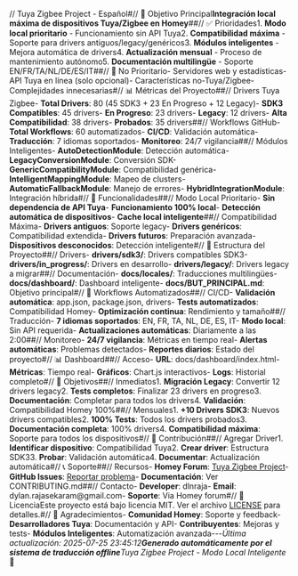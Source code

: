 // Tuya Zigbee Project - Español#// 🎯 Objetivo Principal**Integración local máxima de dispositivos Tuya/Zigbee en Homey**##// ✅ Prioridades1. **Modo local prioritario** - Funcionamiento sin API Tuya2. **Compatibilidad máxima** - Soporte para drivers antiguos/legacy/genéricos3. **Módulos inteligentes** - Mejora automática de drivers4. **Actualización mensual** - Proceso de mantenimiento autónomo5. **Documentación multilingüe** - Soporte EN/FR/TA/NL/DE/ES/IT##// 🚫 No Prioritario- Servidores web y estadísticas- API Tuya en línea (solo opcional)- Características no-Tuya/Zigbee- Complejidades innecesarias#// 📊 Métricas del Proyecto##// Drivers Tuya Zigbee- **Total Drivers**: 80 (45 SDK3 + 23 En Progreso + 12 Legacy)- **SDK3 Compatibles**: 45 drivers- **En Progreso**: 23 drivers- **Legacy**: 12 drivers- **Alta Compatibilidad**: 38 drivers- **Probados**: 35 drivers##// Workflows GitHub- **Total Workflows**: 60 automatizados- **CI/CD**: Validación automática- **Traducción**: 7 idiomas soportados- **Monitoreo**: 24/7 vigilancia##// Módulos Inteligentes- **AutoDetectionModule**: Detección automática- **LegacyConversionModule**: Conversión SDK- **GenericCompatibilityModule**: Compatibilidad genérica- **IntelligentMappingModule**: Mapeo de clusters- **AutomaticFallbackModule**: Manejo de errores- **HybridIntegrationModule**: Integración híbrida#// 🚀 Funcionalidades##// Modo Local Prioritario- **Sin dependencia de API Tuya**- **Funcionamiento 100% local**- **Detección automática de dispositivos**- **Cache local inteligente**##// Compatibilidad Máxima- **Drivers antiguos**: Soporte legacy- **Drivers genéricos**: Compatibilidad extendida- **Drivers futuros**: Preparación avanzada- **Dispositivos desconocidos**: Detección inteligente#// 📁 Estructura del Proyecto##// Drivers- **drivers/sdk3/**: Drivers compatibles SDK3- **drivers/in_progress/**: Drivers en desarrollo- **drivers/legacy/**: Drivers legacy a migrar##// Documentación- **docs/locales/**: Traducciones multilingües- **docs/dashboard/**: Dashboard inteligente- **docs/BUT_PRINCIPAL.md**: Objetivo principal#// 🔄 Workflows Automatizados##// CI/CD- **Validación automática**: app.json, package.json, drivers- **Tests automatizados**: Compatibilidad Homey- **Optimización continua**: Rendimiento y tamaño##// Traducción- **7 idiomas soportados**: EN, FR, TA, NL, DE, ES, IT- **Modo local**: Sin API requerida- **Actualizaciones automáticas**: Diariamente a las 2:00##// Monitoreo- **24/7 vigilancia**: Métricas en tiempo real- **Alertas automáticas**: Problemas detectados- **Reportes diarios**: Estado del proyecto#// 📊 Dashboard##// Acceso- **URL**: docs/dashboard/index.html- **Métricas**: Tiempo real- **Gráficos**: Chart.js interactivos- **Logs**: Historial completo#// 🎯 Objetivos##// Inmediatos1. **Migración Legacy**: Convertir 12 drivers legacy2. **Tests completos**: Finalizar 23 drivers en progreso3. **Documentación**: Completar para todos los drivers4. **Validación**: Compatibilidad Homey 100%##// Mensuales1. **+10 Drivers SDK3**: Nuevos drivers compatibles2. **100% Tests**: Todos los drivers probados3. **Documentación completa**: 100% drivers4. **Compatibilidad máxima**: Soporte para todos los dispositivos#// 🤝 Contribución##// Agregar Driver1. **Identificar dispositivo**: Compatibilidad Tuya2. **Crear driver**: Estructura SDK33. **Probar**: Validación automática4. **Documentar**: Actualización automática#// 📞 Soporte##// Recursos- **Homey Forum**: [Tuya Zigbee Project](https://community.homey.app/)- **GitHub Issues**: [Reportar problema](https://github.com/dlnraja/com.universaltuyazigbee.device/issues)- **Documentación**: Ver CONTRIBUTING.md##// Contacto- **Developer**: dlnraja- **Email**: dylan.rajasekaram@gmail.com- **Soporte**: Via Homey forum#// 📄 LicenciaEste proyecto está bajo licencia MIT. Ver el archivo [LICENSE](LICENSE) para detalles.#// 🙏 Agradecimientos- **Comunidad Homey**: Soporte y feedback- **Desarrolladores Tuya**: Documentación y API- **Contribuyentes**: Mejoras y tests- **Módulos Inteligentes**: Automatización avanzada---*Última actualización: 2025-07-25 23:45:12**Generado automáticamente por el sistema de traducción offline**Tuya Zigbee Project - Modo Local Inteligente* 🚀